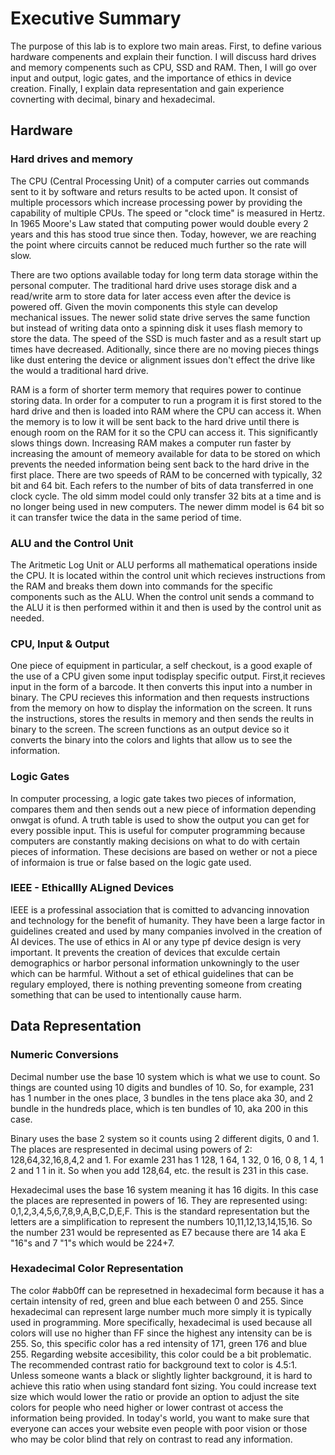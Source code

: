 # Executive Summary
The purpose of this lab is to explore two main areas. First, to define various hardware compenents and explain their function. I will discuss hard drives and memory compenents such as CPU, SSD and RAM. Then, I will go over input and output, logic gates, and the importance of ethics in device creation. Finally, I explain data representation and gain experience covnerting with decimal, binary and hexadecimal. 
## Hardware
### Hard drives and memory
The CPU (Central Processing Unit) of a computer carries out commands sent to it by software and returs results to be acted upon. It consist of multiple processors which increase processing power by providing the capability of multiple CPUs. The speed or "clock time" is measured in Hertz. In 1965 Moore's Law stated that computing power would double every 2 years and this has stood true since then. Today, however, we are reaching the point where circuits cannot be reduced much further so the rate will slow. 

There are two options available today for long term data storage within the personal computer. The traditional hard drive uses storage disk and a read/write arm to store data for later access even after the device is powered off. Given the movin components this style can develop mechanical issues. The newer solid state drive serves the same function but instead of writing data onto a spinning disk it uses flash memory to store the data. The speed of the SSD is much faster and as a result start up times have decreased. Aditionally, since there are no moving pieces things like dust entering the device or alignment issues don't effect the drive like the would a traditional hard drive.

RAM is a form of shorter term memory that requires power to continue storing data. In order for a computer to run a program it is first stored to the hard drive and then is loaded into RAM where the CPU can access it. When the memory is to low it will be sent back to the hard drive until there is enough room on the RAM for it so the CPU can access it. This significantly slows things down. Increasing RAM makes a computer run faster by increasing the amount of memeory available for data to be stored on which prevents the needed information being sent back to the hard drive in the first place. There are two speeds of RAM to be concerned with typically, 32 bit and 64 bit. Each refers to the number of bits of data transferred in one clock cycle. The old simm model could only transfer 32 bits at a time and is no longer being used in new computers. The newer dimm model is 64 bit so it can transfer twice the data in the same period of time. 
### ALU and the Control Unit
The Aritmetic Log Unit or ALU performs all mathematical operations inside the CPU. It is located within the control unit which recieves instructions from the RAM and breaks them down into commands for the specific components such as the ALU. When the control unit sends a command to the ALU it is then performed within it and then is used by the control unit as needed.
### CPU, Input & Output
One piece of equipment in particular, a self checkout, is a good exaple of the use of a CPU given some input todisplay specific output. First,it recieves input in the form of a barcode. It then converts this input into a number in binary. The CPU recieves this information and then requests instructions from the memory on how to display the information on the screen. It runs the instructions, stores the results in memory and then sends the reults in binary to the screen. The screen functions as an output device so it converts the binary into the colors and lights that allow us to see the information.
### Logic Gates
In computer processing, a logic gate takes two pieces of information, compares them and then sends out a new piece of information depending onwgat is ofund. A truth table is used to show the output you can get for every possible input. This is useful for computer programming because computers are constantly making decisions on what to do with certain pieces of information. These decisions are based on wether or not a piece of informaion is true or false based on the logic gate used.
### IEEE - Ethicallly ALigned Devices
IEEE is a professinal association that is comitted to advancing innovation and technology for the benefit of humanity. They have been a large factor in guidelines created and used by many companies involved in the creation of AI devices. The use of ethics in AI or any type pf device design is very important. It prevents the creation of devices that exculde certain demographics or harbor personal information unkowningly to the user which can be harmful. Without a set of ethical guidelines that can be regulary employed, there is nothing preventing someone from creating something that can be used to intentionally cause harm.
## Data Representation
### Numeric Conversions
Decimal number use the base 10 system which is what we use to count. So things are counted using 10 digits and bundles of 10. So, for example, 231 has 1 number in the ones place, 3 bundles in the tens place aka 30, and 2 bundle in the hundreds place, which is ten bundles of 10, aka 200 in this case. 

Binary uses the base 2 system so it counts using 2 different digits, 0 and 1. The places are respresented in decimal using powers of 2: 128,64,32,16,8,4,2 and 1. For examle 231 has 1 128, 1 64, 1 32, 0 16, 0 8, 1 4, 1 2 and 1 1 in it. So when you add 128,64, etc. the result is 231 in this case. 

Hexadecimal uses the base 16 system meaning it has 16 digits. In this case the places are represented in powers of 16. They are represented using: 0,1,2,3,4,5,6,7,8,9,A,B,C,D,E,F. This is the standard representation but the letters are a simplification to represent the numbers 10,11,12,13,14,15,16. So the number 231 would be represented as E7 because there are 14 aka E "16"s and 7 "1"s which would be 224+7.
### Hexadecimal Color Representation
The color #abb0ff can be represetned in hexadecimal form because it has a certain intensity of red, green and blue each between 0 and 255. Since hexadecimal can represent large number much more simply it is typically used in programming. More specifically, hexadecimal is used because all colors will use no higher than FF since the highest any intensity can be is 255. So, this specific color has a red intensity of 171, green 176 and blue 255. Regarding website accesibility, this color could be a bit problematic. The recommended contrast ratio for background text to color is 4.5:1. Unless someone wants a black or slightly lighter background, it is hard to achieve this ratio when using standard font sizing. You could increase text size which would lower the ratio or provide an option to adjust the site colors for people who need higher or lower contrast ot access the information being provided. In today's world, you want to make sure that everyone can acces your website even people with poor vision or those who may be color blind that rely on contrast to read any information. 
